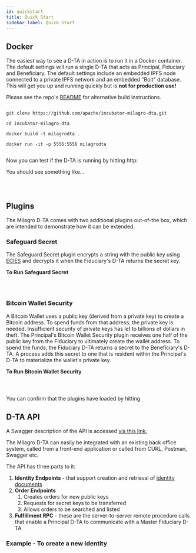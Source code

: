 ```yaml
---
id: quickstart
title: Quick Start
sidebar_label: Quick Start
---
```

## Docker

The easiest way to see a D-TA in action is to run it in a Docker container. The default settings will run a single D-TA that acts as Principal, Fiduciary and Beneficiary. The default settings include an embedded IPFS node connected to a private IPFS network and an embedded "Bolt" database. This will get you up and running quickly but is **not for production use!**

Please see the repo's [README](https://github.com/apache/incubator-milagro-dta) for alternative build instructions.

```

git clone https://github.com/apache/incubator-milagro-dta.git

cd incubator-milagro-dta

docker build -t milagrodta .

docker run -it -p 5556:5556 milagrodta


```

Now you can test if the D-TA is running by hitting http:

You should see something like...

```



```

## Plugins

The Milagro D-TA comes with two additional plugins out-of-the box, which are intended to demonstrate how it can be extended.

### Safeguard Secret

The Safeguard Secret plugin encrypts a string with the public key using [ECIES](https://medium.com/asecuritysite-when-bob-met-alice/generating-an-encryption-key-without-a-pass-phrase-meet-ecies-bbea1787d846) and decrypts it when the Fiduciary's D-TA returns the secret key.

**To Run Safeguard Secret**

```



```

### Bitcoin Wallet Security

A Bitcoin Wallet uses a public key (derived from a private key) to create a Bitcoin address. To spend funds from that address, the private key is needed. Insufficient security of private keys has let to billions of dollars in theft. The Principal's Bitcoin Wallet Security plugin receives one half of the public key from the Fiduciary to ultimately create the wallet address. To spend the funds, the Fiduciary D-TA returns a secret to the Beneficiary's D-TA. A process adds this secret to one that is resident within the Principal's D-TA to materialize the wallet's private key.

**To Run Bitcoin Wallet Security**

```



```

You can confirm that the plugins have loaded by hitting 

## D-TA API

A Swagger description of the API is accessed [via this link.](/swagger/index.html)

The Milagro D-TA can easily be integrated with an existing back office system, called from a front-end application or called from CURL, Postman, Swagger etc.

The API has three parts to it:

1.  **Identity Endpoints** - that support creation and retrieval of [identity documents](dta-details/identity-documents.md)
2.  **Order Endpoints** 
    1.  Creates orders for new public keys
    2.  Requests for secret keys to be transferred
    3.  Allows orders to be searched and listed
3.  **Fulfillment RPC** - these are the server-to-server remote procedure calls that enable a Principal D-TA to communicate with a Master Fiduciary D-TA

### Example - To create a new Identity

```



```
